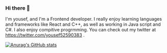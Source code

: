 ### Hi there 👋

I'm yousef, and I'm a Frontend developer. I really enjoy learning languages and frameworks like React and C++, as well as working in Java script and C#. I also enjoy compitive progrmming. You can check out my twitter at https://twitter.com/yousef52590383 .

[![Anurag's GitHub stats](https://github-readme-stats.vercel.app/api?username=yousseffathy110)](https://github.com/anuraghazra/github-readme-stats)
